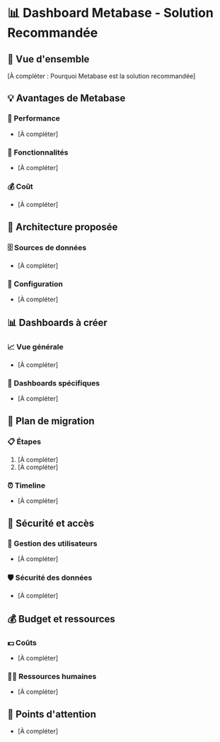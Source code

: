 # 📊 Dashboard Metabase - Solution Recommandée

## 🎯 Vue d'ensemble

[À compléter : Pourquoi Metabase est la solution recommandée]

## 💡 Avantages de Metabase

### 🚀 Performance
- [À compléter]

### 🎨 Fonctionnalités
- [À compléter]

### 💰 Coût
- [À compléter]

## 📐 Architecture proposée

### 🗄️ Sources de données
- [À compléter]

### 🔧 Configuration
- [À compléter]

## 📊 Dashboards à créer

### 📈 Vue générale
- [À compléter]

### 🎯 Dashboards spécifiques
- [À compléter]

## 🔄 Plan de migration

### 📋 Étapes
1. [À compléter]
2. [À compléter]

### ⏰ Timeline
- [À compléter]

## 🔐 Sécurité et accès

### 👥 Gestion des utilisateurs
- [À compléter]

### 🛡️ Sécurité des données
- [À compléter]

## 💰 Budget et ressources

### 💵 Coûts
- [À compléter]

### 👨‍💻 Ressources humaines
- [À compléter]

## 🚨 Points d'attention
- [À compléter] 